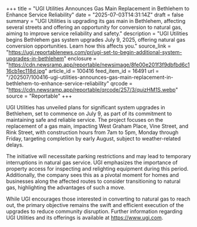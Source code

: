 +++
title = "UGI Utilities Announces Gas Main Replacement in Bethlehem to Enhance Service Reliability"
date = "2025-07-03T14:31:14Z"
draft = false
summary = "UGI Utilities is upgrading its gas main in Bethlehem, affecting several streets and offering an opportunity for conversion to natural gas, aiming to improve service reliability and safety."
description = "UGI Utilities begins Bethlehem gas system upgrades July 9, 2025, offering natural gas conversion opportunities. Learn how this affects you."
source_link = "https://ugi.reportablenews.com/pr/ugi-set-to-begin-additional-system-upgrades-in-bethlehem"
enclosure = "https://cdn.newsramp.app/reportable/newsimage/8fe00e201f3f9dbfbd6c116cb1ec118d.jpg"
article_id = 100416
feed_item_id = 16491
url = "/202507/100416-ugi-utilities-announces-gas-main-replacement-in-bethlehem-to-enhance-service-reliability"
qrcode = "https://cdn.newsramp.app/reportable/qrcode/257/3/quizHM1S.webp"
source = "Reportable"
+++

<p>UGI Utilities has unveiled plans for significant system upgrades in Bethlehem, set to commence on July 9, as part of its commitment to maintaining safe and reliable service. The project focuses on the replacement of a gas main, impacting West Graham Place, Vine Street, and Rink Street, with construction hours from 7am to 5pm, Monday through Friday, targeting completion by early August, subject to weather-related delays.</p><p>The initiative will necessitate parking restrictions and may lead to temporary interruptions in natural gas service. UGI emphasizes the importance of property access for inspecting and relighting equipment during this period. Additionally, the company sees this as a pivotal moment for homes and businesses along the affected routes to consider transitioning to natural gas, highlighting the advantages of such a move.</p><p>While UGI encourages those interested in converting to natural gas to reach out, the primary objective remains the swift and efficient execution of the upgrades to reduce community disruption. Further information regarding UGI Utilities and its offerings is available at <a href='https://www.ugi.com' rel='nofollow' target='_blank'>https://www.ugi.com</a>.</p>